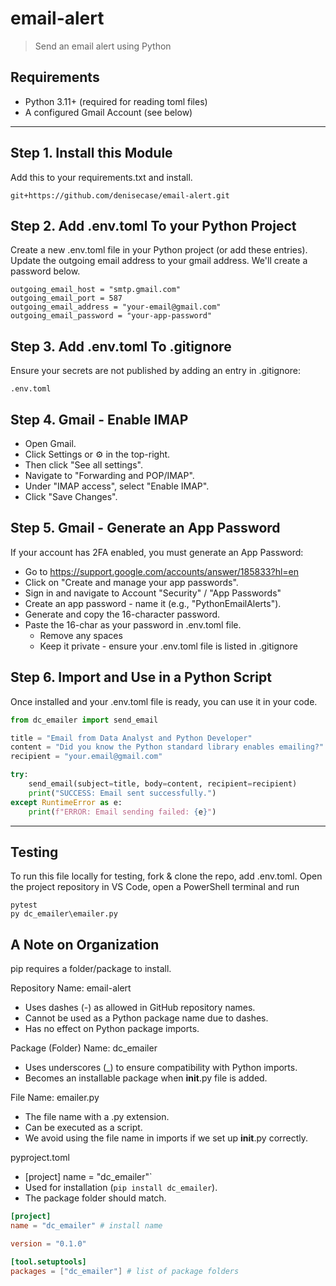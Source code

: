# email-alert

> Send an email alert using Python

## Requirements

- Python 3.11+ (required for reading toml files)
- A configured Gmail Account (see below)
---

## Step 1. Install this Module

Add this to your requirements.txt and install. 

```
git+https://github.com/denisecase/email-alert.git
```

## Step 2. Add .env.toml To your Python Project

Create a new .env.toml file in your Python project (or add these entries).
Update the outgoing email address to your gmail address.
We'll create a password below.  

```
outgoing_email_host = "smtp.gmail.com"
outgoing_email_port = 587
outgoing_email_address = "your-email@gmail.com"
outgoing_email_password = "your-app-password"
```

## Step 3. Add .env.toml To .gitignore

Ensure your secrets are not published by adding an entry in .gitignore:

```
.env.toml
```

## Step 4. Gmail - Enable IMAP

 - Open Gmail.
 - Click Settings or ⚙️ in the top-right.
 - Then click "See all settings".
 - Navigate to "Forwarding and POP/IMAP".
 - Under "IMAP access", select "Enable IMAP".
-  Click "Save Changes".

## Step 5. Gmail - Generate an App Password

If your account has 2FA enabled, you must generate an App Password:
- Go to <https://support.google.com/accounts/answer/185833?hl=en> 
- Click on "Create and manage your app passwords".
- Sign in and navigate to Account "Security" / "App Passwords"
- Create an app password - name it (e.g., "PythonEmailAlerts"). 
- Generate and copy the 16-character password.
- Paste the 16-char as your password in .env.toml file. 
  - Remove any spaces
  - Keep it private - ensure your .env.toml file is listed in .gitignore

## Step 6. Import and Use in a Python Script

Once installed and your .env.toml file is ready, you can use it in your code. 

```python
from dc_emailer import send_email

title = "Email from Data Analyst and Python Developer"
content = "Did you know the Python standard library enables emailing?"
recipient = "your.email@gmail.com"

try:
    send_email(subject=title, body=content, recipient=recipient)
    print("SUCCESS: Email sent successfully.")
except RuntimeError as e:
    print(f"ERROR: Email sending failed: {e}")
```
---

## Testing

To run this file locally for testing, fork & clone the repo, add .env.toml. 
Open the project repository in VS Code, open a PowerShell terminal and run 

```
pytest
py dc_emailer\emailer.py
```

## A Note on Organization

pip requires a folder/package to install. 

Repository Name: email-alert
  - Uses dashes (-) as allowed in GitHub repository names.
  - Cannot be used as a Python package name due to dashes.
  - Has no effect on Python package imports.

Package (Folder) Name: dc_emailer
  - Uses underscores (_) to ensure compatibility with Python imports.
  - Becomes an installable package when  __init__.py file is added.

File Name: emailer.py
  - The file name with a .py extension.
  - Can be executed as a script. 
  - We avoid using the file name in imports if we set up __init__.py correctly. 

pyproject.toml
  - [project] name = "dc_emailer"`
  - Used for installation (`pip install dc_emailer`).
  - The package folder should match.

```toml
[project]
name = "dc_emailer" # install name

version = "0.1.0"

[tool.setuptools]
packages = ["dc_emailer"] # list of package folders
```